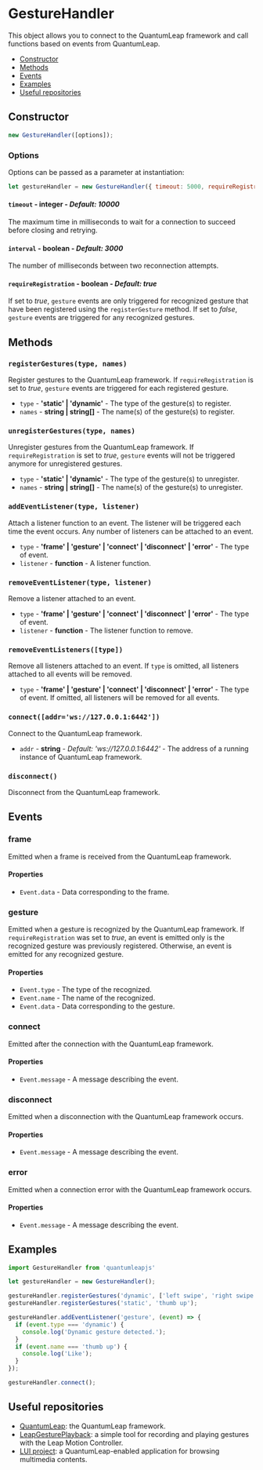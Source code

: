 GestureHandler
================
This object allows you to connect to the QuantumLeap framework and call functions based on events from QuantumLeap.
* [Constructor](#constructor)
* [Methods](#methods)
* [Events](#events)
* [Examples](#examples)
* [Useful repositories](#useful-repositories)


Constructor
--------------
```javascript
new GestureHandler([options]);
```

### Options
Options can be passed as a parameter at instantiation:
```javascript
let gestureHandler = new GestureHandler({ timeout: 5000, requireRegistration: false });
```

#### `timeout` - **integer** - *Default: 10000*
The maximum time in milliseconds to wait for a connection to succeed before closing and retrying.

#### `interval` - **boolean** - *Default: 3000*
The number of milliseconds between two reconnection attempts.

#### `requireRegistration` - **boolean** - *Default: true*
If set to *true*, `gesture` events are only triggered for recognized gesture that have been registered using the `registerGesture` method. If set to *false*, `gesture` events are triggered for any recognized gestures.


Methods
----------
### `registerGestures(type, names)`
Register gestures to the QuantumLeap framework. If `requireRegistration` is set to *true*, `gesture` events are triggered for each registered gesture.

  * `type` - **'static' | 'dynamic'** - The type of the gesture(s) to register.
  * `names` - **string | string[]** - The name(s) of the gesture(s) to register.

### `unregisterGestures(type, names)`
Unregister gestures from the QuantumLeap framework. If `requireRegistration` is set to *true*, `gesture` events will not be triggered anymore for unregistered gestures.

  * `type` - **'static' | 'dynamic'** - The type of the gesture(s) to unregister.
  * `names` - **string | string[]** - The name(s) of the gesture(s) to unregister.

### `addEventListener(type, listener)`
Attach a listener function to an event. The listener will be triggered each time the event occurs. Any number of listeners can be attached to an event.

  * `type` - **'frame' | 'gesture' | 'connect' | 'disconnect' | 'error'** - The type of event.
  * `listener` - **function** - A listener function.

### `removeEventListener(type, listener)`
Remove a listener attached to an event.

  * `type` - **'frame' | 'gesture' | 'connect' | 'disconnect' | 'error'** - The type of event.
  * `listener` - **function** - The listener function to remove.

### `removeEventListeners([type])`
Remove all listeners attached to an event. If `type` is omitted, all listeners attached to all events will be removed.

  * `type` - **'frame' | 'gesture' | 'connect' | 'disconnect' | 'error'** - The type of event. If omitted, all listeners will be removed for all events.

### `connect([addr='ws://127.0.0.1:6442'])`
Connect to the QuantumLeap framework.

  * `addr` - **string** - *Default: 'ws://127.0.0.1:6442'* - The address of a running instance of QuantumLeap framework.

### `disconnect()`
Disconnect from the QuantumLeap framework.


Events
---------
### frame
Emitted when a frame is received from the QuantumLeap framework.

#### Properties
  * `Event.data` - Data corresponding to the frame.

### gesture
Emitted when a gesture is recognized by the QuantumLeap framework. If `requireRegistration` was set to *true*, an event is emitted only is the recognized gesture was previously registered. Otherwise, an event is emitted for any recognized gesture.

#### Properties
  * `Event.type` - The type of the recognized.
  * `Event.name` - The name of the recognized.
  * `Event.data` - Data corresponding to the gesture.

### connect
Emitted after the connection with the QuantumLeap framework.

#### Properties
  * `Event.message` - A message describing the event.

### disconnect
Emitted when a disconnection with the QuantumLeap framework occurs.

#### Properties
  * `Event.message` - A message describing the event.

### error
Emitted when a connection error with the QuantumLeap framework occurs.

#### Properties
  * `Event.message` - A message describing the event.

Examples
-----------
```javascript
import GestureHandler from 'quantumleapjs' 

let gestureHandler = new GestureHandler();

gestureHandler.registerGestures('dynamic', ['left swipe', 'right swipe']);
gestureHandler.registerGestures('static', 'thumb up');

gestureHandler.addEventListener('gesture', (event) => {
  if (event.type === 'dynamic') {
    console.log('Dynamic gesture detected.');
  }
  if (event.name === 'thumb up') {
    console.log('Like');
  }
});

gestureHandler.connect();
```
    
Useful repositories
----------------------
* [QuantumLeap](https://github.com/sluyters/QuantumLeap): the QuantumLeap framework.
* [LeapGesturePlayback](https://github.com/sluyters/LeapGesturePlayback): a simple tool for recording and playing gestures with the Leap Motion Controller.
* [LUI project](https://github.com/sluyters/LUI): a QuantumLeap-enabled application for browsing multimedia contents.
